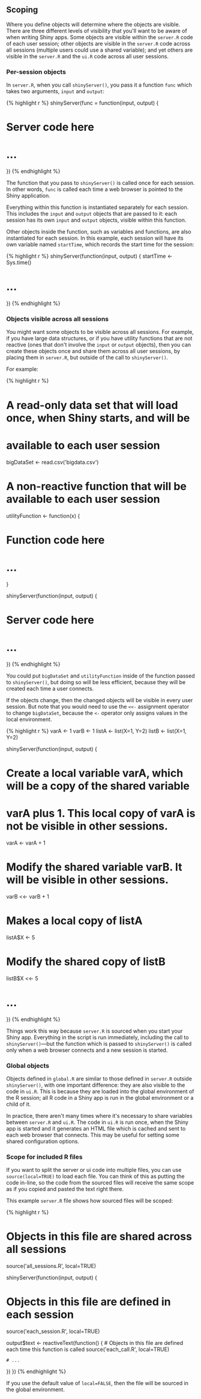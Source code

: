 ## Scoping

Where you define objects will determine where the objects are visible. There are three different levels of visibility that you'll want to be aware of when writing Shiny apps. Some objects are visible within the `server.R` code of each user session; other objects are visible in the `server.R` code across all sessions (multiple users could use a shared variable); and yet others are visible in the `server.R` and the `ui.R` code across all user sessions.


### Per-session objects

In `server.R`, when you call `shinyServer()`, you pass it a function `func` which takes two arguments, `input` and `output`:

{% highlight r %}
shinyServer(func = function(input, output) {
  # Server code here
  # ...
})
{% endhighlight %}

The function that you pass to `shinyServer()` is called once for each session.
In other words, `func` is called each time a web browser is pointed to the Shiny application.

Everything within this function is instantiated separately for each session.
This includes the `input` and `output` objects that are passed to it: each session has its own `input` and `output` objects, visible within this function.

Other objects inside the function, such as variables and functions, are also instantiated for each session. In this example, each session will have its own variable named `startTime`, which records the start time for the session:

{% highlight r %}
shinyServer(function(input, output) {
  startTime <- Sys.time()

  # ...
})
{% endhighlight %}


### Objects visible across all sessions

You might want some objects to be visible across all sessions. For example, if you have large data structures, or if you have utility functions that are not reactive (ones that don't involve the `input` or `output` objects), then you can create these objects once and share them across all user sessions, by placing them in `server.R`, but outside of the call to `shinyServer()`.

For example:

{% highlight r %}
# A read-only data set that will load once, when Shiny starts, and will be
# available to each user session
bigDataSet <- read.csv('bigdata.csv')

# A non-reactive function that will be available to each user session
utilityFunction <- function(x) {
  # Function code here
  # ...
}

shinyServer(function(input, output) {
  # Server code here
  # ...
})
{% endhighlight %}

You could put `bigDataSet` and `utilityFunction` inside of the function passed to `shinyServer()`, but doing so will be less efficient, because they will be created each time a user connects.

If the objects change, then the changed objects will be visible in every user session. But note that you would need to use the `<<-` assignment operator to change `bigDataSet`, because the `<-` operator only assigns values in the local environment.

{% highlight r %}
varA <- 1
varB <- 1
listA <- list(X=1, Y=2)
listB <- list(X=1, Y=2)

shinyServer(function(input, output) {
  # Create a local variable varA, which will be a copy of the shared variable
  # varA plus 1. This local copy of varA is not be visible in other sessions.
  varA <- varA + 1

  # Modify the shared variable varB. It will be visible in other sessions.
  varB <<- varB + 1

  # Makes a local copy of listA
  listA$X <- 5

  # Modify the shared copy of listB
  listB$X <<- 5

  # ...
})
{% endhighlight %}

Things work this way because `server.R` is sourced when you start your Shiny app. Everything in the script is run immediately, including the call to `shinyServer()`&mdash;but the function which is passed to `shinyServer()` is called only when a web browser connects and a new session is started.


### Global objects

Objects defined in `global.R` are similar to those defined in `server.R` outside `shinyServer()`, with one important difference: they are also visible to the code in `ui.R`. This is because they are loaded into the global environment of the R session; all R code in a Shiny app is run in the global environment or a child of it.

In practice, there aren't many times where it's necessary to share variables between `server.R` and `ui.R`. The code in `ui.R` is run once, when the Shiny app is started and it generates an HTML file which is cached and sent to each web browser that connects. This may be useful for setting some shared configuration options.


### Scope for included R files

If you want to split the server or ui code into multiple files, you can use `source(local=TRUE)` to load each file. You can think of this as putting the code in-line, so the code from the sourced files will receive the same scope as if you copied and pasted the text right there.

This example `server.R` file shows how sourced files will be scoped:

{% highlight r %}
# Objects in this file are shared across all sessions
source('all_sessions.R', local=TRUE)

shinyServer(function(input, output) {
  # Objects in this file are defined in each session
  source('each_session.R', local=TRUE)

  output$text <- reactiveText(function() {
    # Objects in this file are defined each time this function is called
    source('each_call.R', local=TRUE)

    # ...
  })
})
{% endhighlight %}

If you use the default value of `local=FALSE`, then the file will be sourced in the global environment.

